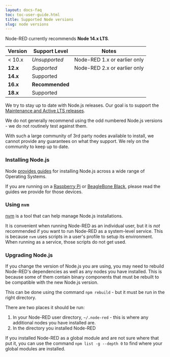 ```yaml
---
layout: docs-faq
toc: toc-user-guide.html
title: Supported Node versions
slug: node versions
---
```


Node-RED currently recommends **Node 14.x LTS**.

Version    | Support Level   | Notes
-----------|-----------------|------
 < 10.x    | *Unsupported*   | Node-RED 1.x or earlier only
 **12.x**  | *Supported*     | Node-RED 2.x or earlier only
 **14.x**  | Supported       |  
 **16.x**  | **Recommended** |  
 **18.x**  | Supported       |  

We try to stay up to date with Node.js releases. Our goal is to support
the [Maintenance and Active LTS releases](https://nodejs.org/en/about/releases/).

We do not generally recommend using the odd numbered Node.js versions - we do not
routinely test against them.

With such a large community of 3rd party nodes available to install, we cannot
provide any guarantees on what they support. We rely on the community to keep
up to date.

### Installing Node.js

Node [provides guides](https://nodejs.org/en/download/package-manager/) for
installing Node.js across a wide range of Operating Systems.

If you are running on a [Raspberry Pi](../hardware/raspberrypi) or
[BeagleBone Black](../hardware/beagleboneblack), please read the guides
we provide for those devices.

### Using `nvm`

[nvm](https://github.com/nvm-sh/nvm/blob/master/README.md) is a tool that can
help manage Node.js installations.

It is convenient when running Node-RED as an individual user, but it is *not*
recommended if you want to run Node-RED as a system-level service. This is because
`nvm` uses scripts in a user's profile to setup its environment. When running
as a service, those scripts do not get used.

### Upgrading Node.js

If you change the version of Node.js you are using, you may need to rebuild
Node-RED's dependencies as well as any nodes you have installed. This is because
some of them contain binary components that must be rebuilt to be compatible with
the new Node.js version.

This can be done using the command `npm rebuild` - but it must be run in the right
directory.

There are two places it should be run:

1. In your Node-RED user directory, `~/.node-red` - this is where any additional
   nodes you have installed are.
2. In the directory you installed Node-RED

If you installed Node-RED as a global module and are not sure where that put it,
you can use the command `npm list -g --depth 0` to find where your global modules
are installed.
